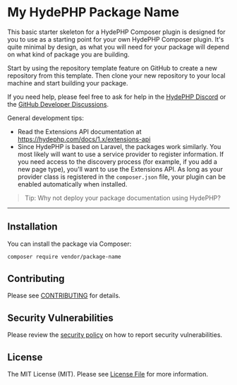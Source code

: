 # My HydePHP Package Name

This basic starter skeleton for a HydePHP Composer plugin is designed for you to use as a starting point for your own HydePHP Composer plugin. It's quite minimal by design, as what you will need for your package will depend on what kind of package you are building.

Start by using the repository template feature on GitHub to create a new repository from this template. Then clone your new repository to your local machine and start building your package.

If you need help, please feel free to ask for help in the [HydePHP Discord](https://discord.hydephp.com) or the [GitHub Developer Discussions](https://github.com/hydephp/develop/discussions).

General development tips:

- Read the Extensions API documentation at https://hydephp.com/docs/1.x/extensions-api
- Since HydePHP is based on Laravel, the packages work similarly. You most likely will want to use a service provider to register information. If you need access to the discovery process (for example, if you add a new page type), you'll want to use the Extensions API. As long as your provider class is registered in the `composer.json` file, your plugin can be enabled automatically when installed.

> Tip: Why not deploy your package documentation using HydePHP?

---

## Installation

You can install the package via Composer:

```bash
composer require vendor/package-name
```

## Contributing

Please see [CONTRIBUTING](CONTRIBUTING.md) for details.

## Security Vulnerabilities

Please review the [security policy](../../security/policy) on how to report security vulnerabilities.

## License

The MIT License (MIT). Please see [License File](LICENSE.md) for more information.

